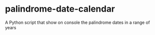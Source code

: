 # palindrome-date-calendar
A Python script that show on console the palindrome dates in a range of years 
